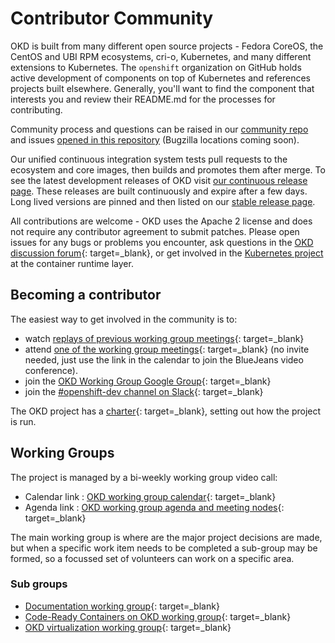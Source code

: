 # Contributor Community

<!--- cSpell:ignore virt -->

OKD is built from many different open source projects - Fedora CoreOS, the CentOS and UBI RPM ecosystems, cri-o, Kubernetes, and many different extensions to Kubernetes. The `openshift` organization on GitHub holds active development of components on top of Kubernetes and references projects built elsewhere. Generally, you'll want to find the component that interests you and review their README.md for the processes for contributing.

Community process and questions can be raised in our [community repo](https://github.com/openshift/community) and issues [opened in this repository](https://github.com/openshift/okd/issues) (Bugzilla locations coming soon).

Our unified continuous integration system tests pull requests to the ecosystem and core images, then builds and promotes them after merge. To see the latest development releases of OKD visit [our continuous release page](https://amd64.origin.releases.ci.openshift.org/). These releases are built continuously and expire after a few days. Long lived versions are pinned and then listed on our [stable release page](https://github.com/openshift/okd/releases).

All contributions are welcome - OKD uses the Apache 2 license and does not require any contributor agreement to submit patches.  Please open issues for any bugs or problems you encounter, ask questions in the [OKD discussion forum](https://github.com/openshift/okd/discussions){: target=_blank}, or get involved in the [Kubernetes project](https://github.com/kubernetes/kubernetes) at the container runtime layer.

## Becoming a contributor

The easiest way to get involved in the community is to:

- watch [replays of previous working group meetings](https://www.youtube.com/playlist?list=PLaR6Rq6Z4Iqc3WjZB-rUTPru8RKyOCnBo){: target=_blank}
- attend [one of the working group meetings](https://calendar.fedoraproject.org/list/okd/){: target=_blank} (no invite needed, just use the link in the calendar to join the BlueJeans video conference).
- join the [OKD Working Group Google Group](https://groups.google.com/g/okd-wg){: target=_blank}
- join the [#openshift-dev channel on Slack](https://kubernetes.slack.com/messages/openshift-dev/){: target=_blank}

The OKD project has a [charter](https://github.com/openshift/community/blob/master/CHARTER.md){: target=_blank}, setting out how the project is run.

## Working Groups

The project is managed by a bi-weekly working group video call:

- Calendar link : [OKD working group calendar](https://calendar.fedoraproject.org/list/okd/){: target=_blank}
- Agenda link : [OKD working group agenda and meeting nodes](https://hackmd.io/YJBn04R5TDi5Sm9XbOGwZA){: target=_blank}

The main working group is where are the major project decisions are made, but when a specific work item needs to be completed a sub-group may be formed, so a focussed set of volunteers can work on a specific area.

### Sub groups

- [Documentation working group](wg_docs/overview.md){: target=_blank}
- [Code-Ready Containers on OKD working group](wg_crc/overview.md){: target=_blank}
- [OKD virtualization working group](wg_virt/overview.md){: target=_blank}
